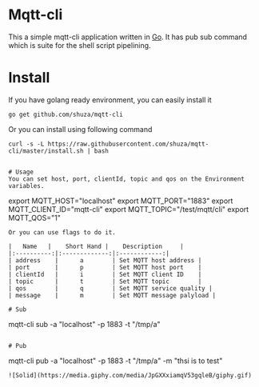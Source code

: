 # Mqtt-cli
This a simple mqtt-cli application written in [Go](https://golang.org/). It has pub sub command which is suite for the shell script pipelining.

# Install
If you have golang ready environment, you can easily install it
```
go get github.com/shuza/mqtt-cli
```
Or you can install using following command
```
curl -s -L https://raw.githubusercontent.com/shuza/mqtt-cli/master/install.sh | bash
```
```

# Usage
You can set host, port, clientId, topic and qos on the Environment variables.
```
export MQTT_HOST="localhost"
export MQTT_PORT="1883"
export MQTT_CLIENT_ID="mqtt-cli"
export MQTT_TOPIC="/test/mqtt/cli"
export MQTT_QOS="1"
```
Or you can use flags to do it.

|   Name   |    Short Hand |    Description     |
|:----------:|:-------------:|:------------:|
| address    |      a        | Set MQTT host address |
| port       |      p        | Set MQTT host port    |
| clientId   |      i        | Set MQTT client ID    |
| topic      |      t        | Set MQTT topic        |
| qos        |      q        | Set MQTT service quality |
| message    |      m        | Set MQTT message palyload |
 
# Sub
```
mqtt-cli sub -a "localhost" -p 1883 -t "/tmp/a"
```

# Pub
```
mqtt-cli pub -a "localhost" -p 1883 -t "/tmp/a" -m "thsi is to test"
```
![Solid](https://media.giphy.com/media/JpGXXxiamqV53gqleB/giphy.gif)
